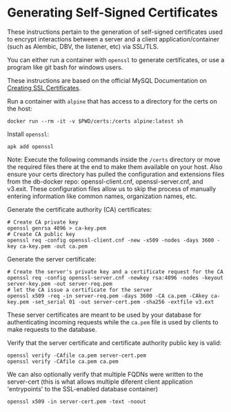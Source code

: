 # Generating Self-Signed Certificates

These instructions pertain to the generation of self-signed certificates used to encrypt interactions between a server and a client application/container (such as Alembic, DBV, the listener, etc) via SSL/TLS.

You can either run a container with `openssl` to generate certificates, or use a program like git bash for windows users.

These instructions are based on the official MySQL Documentation on [Creating SSL Certificates](https://dev.mysql.com/doc/refman/8.0/en/creating-ssl-files-using-openssl.html#creating-ssl-files-using-openssl-unix-command-line).

Run a container with `alpine` that has access to a directory for the certs on the host:

```shell
docker run --rm -it -v $PWD/certs:/certs alpine:latest sh
```

Install `openssl`:

```shell
apk add openssl
```

Note: Execute the following commands inside the `/certs` directory or move the required files there at the end to make them available on your host. Also ensure your certs directory has pulled the configuration and extensions files from the db-docker repo: openssl-client.cnf, openssl-server.cnf, and v3.exit. These configuration files allow us to skip the process of manually entering information like common names, organization names, etc.

Generate the certificate authority (CA) certificates:

```shell
# Create CA private key
openssl genrsa 4096 > ca-key.pem
# Create CA public key
openssl req -config openssl-client.cnf -new -x509 -nodes -days 3600 -key ca-key.pem -out ca.pem
```

Generate the server certificate:

```shell
# Create the server's private key and a certificate request for the CA
openssl req -config openssl-server.cnf -newkey rsa:4096 -nodes -keyout server-key.pem -out server-req.pem
# let the CA issue a certificate for the server
openssl x509 -req -in server-req.pem -days 3600 -CA ca.pem -CAkey ca-key.pem -set_serial 01 -out server-cert.pem -sha256 -extfile v3.ext
```

These server certificates are meant to be used by your database for authenticating incoming requests while the `ca.pem` file is used by clients to make requests to the database.

Verify that the server certificate and certificate authority public key is valid:

```shell
openssl verify -CAfile ca.pem server-cert.pem
openssl verify -CAfile ca.pem ca.pem
```

We can also optionally verify that multiple FQDNs were written to the server-cert (this is what allows multiple diferent client application 'entrypoints' to the SSL-enabled database container)

```shell
openssl x509 -in server-cert.pem -text -noout
```
